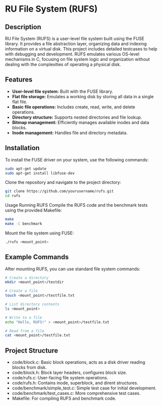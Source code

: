 # RU File System (RUFS)

## Description

RU File System (RUFS) is a user-level file system built using the FUSE library. It provides a file abstraction layer, organizing data and indexing information on a virtual disk. This project includes detailed testcases to help with debugging and development. RUFS emulates various OS-level mechanisms in C, focusing on file system logic and organization without dealing with the complexities of operating a physical disk.

## Features

- **User-level file system:** Built with the FUSE library.
- **Flat file storage:** Emulates a working disk by storing all data in a single flat file.
- **Basic file operations:** Includes create, read, write, and delete operations.
- **Directory structure:** Supports nested directories and file lookup.
- **Bitmap management:** Efficiently manages available inodes and data blocks.
- **Inode management:** Handles file and directory metadata.

## Installation

To install the FUSE driver on your system, use the following commands:

```sh
sudo apt-get update
sudo apt-get install libfuse-dev
```
Clone the repository and navigate to the project directory:

```sh
git clone https://github.com/yourusername/rufs.git
cd rufs
```
Usage
Running RUFS
Compile the RUFS code and the benchmark tests using the provided Makefile:

```sh
make
make -C benchmark
```
Mount the file system using FUSE:

```sh
./rufs <mount_point>
```
## Example Commands
After mounting RUFS, you can use standard file system commands:

```sh
# Create a directory
mkdir <mount_point>/testdir

# Create a file
touch <mount_point>/testfile.txt

# List directory contents
ls <mount_point>

# Write to a file
echo "Hello, RUFS!" > <mount_point>/testfile.txt

# Read from a file
cat <mount_point>/testfile.txt
```

## Project Structure
- code/block.c: Basic block operations, acts as a disk driver reading blocks from disk.
- code/block.h: Block layer headers, configures block size.
- code/rufs.c: User-facing file system operations.
- code/rufs.h: Contains inode, superblock, and dirent structures.
- code/benchmark/simple_test.c: Simple test case for initial development.
- code/benchmark/test_cases.c: More comprehensive test cases.
- Makefile: For compiling RUFS and benchmark code.
